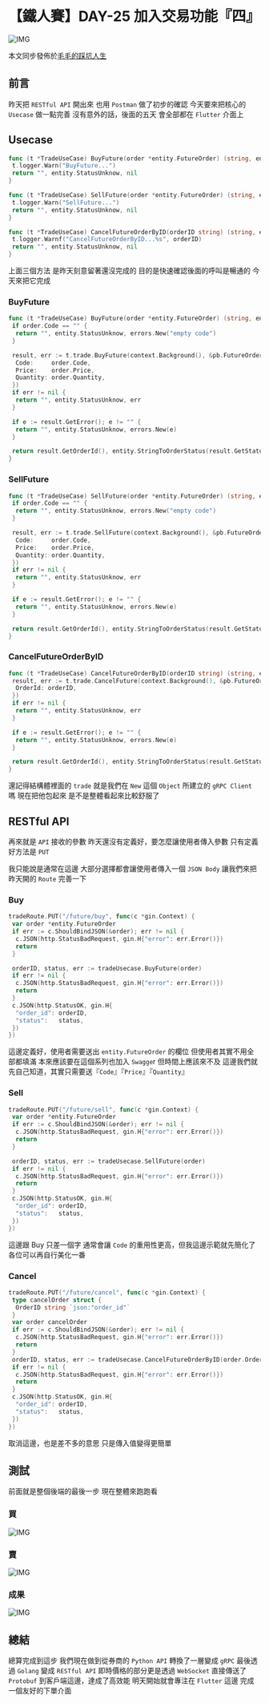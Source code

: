 # 【鐵人賽】DAY-25 加入交易功能『四』

![IMG](https://tocandraw.com/wp-content/uploads/2023/10/【鐵人賽】DAY-22-加入交易功能-03.png)

本文同步發佈於[毛毛的踩坑人生](https://tocandraw.com/2023-ironman/1247/)

## 前言

昨天把 `RESTful API` 開出來
也用 `Postman` 做了初步的確認
今天要來把核心的 `Usecase`
做一點完善
沒有意外的話，後面的五天
會全部都在 `Flutter` 介面上

## Usecase

```go
func (t *TradeUseCase) BuyFuture(order *entity.FutureOrder) (string, entity.OrderStatus, error) {
 t.logger.Warn("BuyFuture...")
 return "", entity.StatusUnknow, nil
}

func (t *TradeUseCase) SellFuture(order *entity.FutureOrder) (string, entity.OrderStatus, error) {
 t.logger.Warn("SellFuture...")
 return "", entity.StatusUnknow, nil
}

func (t *TradeUseCase) CancelFutureOrderByID(orderID string) (string, entity.OrderStatus, error) {
 t.logger.Warnf("CancelFutureOrderByID...%s", orderID)
 return "", entity.StatusUnknow, nil
}
```

上面三個方法
是昨天刻意留著還沒完成的
目的是快速確認後面的呼叫是暢通的
今天來把它完成

### BuyFuture

```go
func (t *TradeUseCase) BuyFuture(order *entity.FutureOrder) (string, entity.OrderStatus, error) {
 if order.Code == "" {
  return "", entity.StatusUnknow, errors.New("empty code")
 }

 result, err := t.trade.BuyFuture(context.Background(), &pb.FutureOrderDetail{
  Code:     order.Code,
  Price:    order.Price,
  Quantity: order.Quantity,
 })
 if err != nil {
  return "", entity.StatusUnknow, err
 }

 if e := result.GetError(); e != "" {
  return "", entity.StatusUnknow, errors.New(e)
 }

 return result.GetOrderId(), entity.StringToOrderStatus(result.GetStatus()), nil
}
```

### SellFuture

```go
func (t *TradeUseCase) SellFuture(order *entity.FutureOrder) (string, entity.OrderStatus, error) {
 if order.Code == "" {
  return "", entity.StatusUnknow, errors.New("empty code")
 }

 result, err := t.trade.SellFuture(context.Background(), &pb.FutureOrderDetail{
  Code:     order.Code,
  Price:    order.Price,
  Quantity: order.Quantity,
 })
 if err != nil {
  return "", entity.StatusUnknow, err
 }

 if e := result.GetError(); e != "" {
  return "", entity.StatusUnknow, errors.New(e)
 }

 return result.GetOrderId(), entity.StringToOrderStatus(result.GetStatus()), nil
}
```

### CancelFutureOrderByID

```go
func (t *TradeUseCase) CancelFutureOrderByID(orderID string) (string, entity.OrderStatus, error) {
 result, err := t.trade.CancelFuture(context.Background(), &pb.FutureOrderID{
  OrderId: orderID,
 })
 if err != nil {
  return "", entity.StatusUnknow, err
 }

 if e := result.GetError(); e != "" {
  return "", entity.StatusUnknow, errors.New(e)
 }

 return result.GetOrderId(), entity.StringToOrderStatus(result.GetStatus()), nil
}
```

還記得結構體裡面的 `trade` 就是我們在 `New` 這個 `Object` 所建立的 `gRPC Client` 嗎
現在把他包起來
是不是整體看起來比較舒服了

## RESTful API

再來就是 `API` 接收的參數
昨天還沒有定義好，要怎麼讓使用者傳入參數
只有定義好方法是 `PUT`

我只能說是通常在這邊
大部分選擇都會讓使用者傳入一個 `JSON Body`
讓我們來把昨天開的 `Route` 完善一下

### Buy

```go
tradeRoute.PUT("/future/buy", func(c *gin.Context) {
 var order *entity.FutureOrder
 if err := c.ShouldBindJSON(&order); err != nil {
  c.JSON(http.StatusBadRequest, gin.H{"error": err.Error()})
  return
 }

 orderID, status, err := tradeUsecase.BuyFuture(order)
 if err != nil {
  c.JSON(http.StatusBadRequest, gin.H{"error": err.Error()})
  return
 }
 c.JSON(http.StatusOK, gin.H{
  "order_id": orderID,
  "status":   status,
 })
})
```

這邊定義好，使用者需要送出 `entity.FutureOrder` 的欄位
但使用者其實不用全部都填滿
本來應該要在這個系列也加入 `Swagge`r
但時間上應該來不及
這邊我們就先自己知道，其實只需要送『`Code`』『`Price`』『`Quantity`』

### Sell

```go
tradeRoute.PUT("/future/sell", func(c *gin.Context) {
 var order *entity.FutureOrder
 if err := c.ShouldBindJSON(&order); err != nil {
  c.JSON(http.StatusBadRequest, gin.H{"error": err.Error()})
  return
 }

 orderID, status, err := tradeUsecase.SellFuture(order)
 if err != nil {
  c.JSON(http.StatusBadRequest, gin.H{"error": err.Error()})
  return
 }
 c.JSON(http.StatusOK, gin.H{
  "order_id": orderID,
  "status":   status,
 })
})
```

這邊跟 Buy 只差一個字
通常會讓 `Code` 的重用性更高，但我這邊示範就先簡化了
各位可以再自行美化一番

### Cancel

```go
tradeRoute.PUT("/future/cancel", func(c *gin.Context) {
 type cancelOrder struct {
  OrderID string `json:"order_id"`
 }
 var order cancelOrder
 if err := c.ShouldBindJSON(&order); err != nil {
  c.JSON(http.StatusBadRequest, gin.H{"error": err.Error()})
  return
 }
 orderID, status, err := tradeUsecase.CancelFutureOrderByID(order.OrderID)
 if err != nil {
  c.JSON(http.StatusBadRequest, gin.H{"error": err.Error()})
  return
 }
 c.JSON(http.StatusOK, gin.H{
  "order_id": orderID,
  "status":   status,
 })
})
```

取消這邊，也是差不多的意思
只是傳入值變得更簡單

## 測試

前面就是整個後端的最後一步
現在整體來跑跑看

### 買

![IMG](https://tocandraw.com/wp-content/uploads/2023/10/【鐵人賽】DAY-25-加入交易功能『四』-01.png)

### 賣

![IMG](https://tocandraw.com/wp-content/uploads/2023/10/【鐵人賽】DAY-25-加入交易功能『四』-02.png)

### 成果

![IMG](https://tocandraw.com/wp-content/uploads/2023/10/【鐵人賽】DAY-25-加入交易功能『四』-03.png)

## 總結

總算完成到這步
我們現在做到從券商的 `Python API`
轉換了一層變成 `gRPC`
最後透過 `Golang` 變成 `RESTful API`
即時價格的部分更是透過 `WebSocket` 直接傳送了 `Protobuf`
到客戶端這邊，達成了高效能
明天開始就會專注在 `Flutter` 這邊
完成一個友好的下單介面
